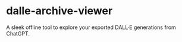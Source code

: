 # dalle-archive-viewer
A sleek offline tool to explore your exported DALL·E generations from ChatGPT.
